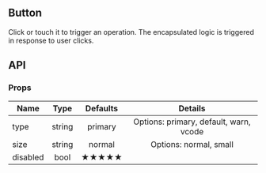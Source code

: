## Button 

Click or touch it to trigger an operation. The encapsulated logic is triggered in response to user clicks.


## API

### Props

|  **Name**  | **Type**        | **Defaults**  | **Details**  |
| ------------ |:----------:|:-----:|:-------------:|
| type  | string| primary |Options: primary, default, warn, vcode|
| size | string   |   normal |Options: normal, small|
| disabled | bool| ★★★★★ ||